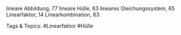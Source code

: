 lineare Abbildung, 77
lineare Hülle, 63
lineares Gleichungssystem, 65
Linearfaktor, 14
Linearkombination, 63

   Tags & Topics:
   #Linearfaktor
   #Hülle